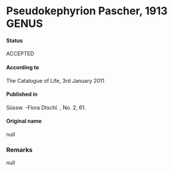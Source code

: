 Pseudokephyrion Pascher, 1913 GENUS
=======

#### Status
ACCEPTED

#### According to
The Catalogue of Life, 3rd January 2011

#### Published in
Süssw. -Flora Dtschl. , No. 2, 61.

#### Original name
null

### Remarks
null